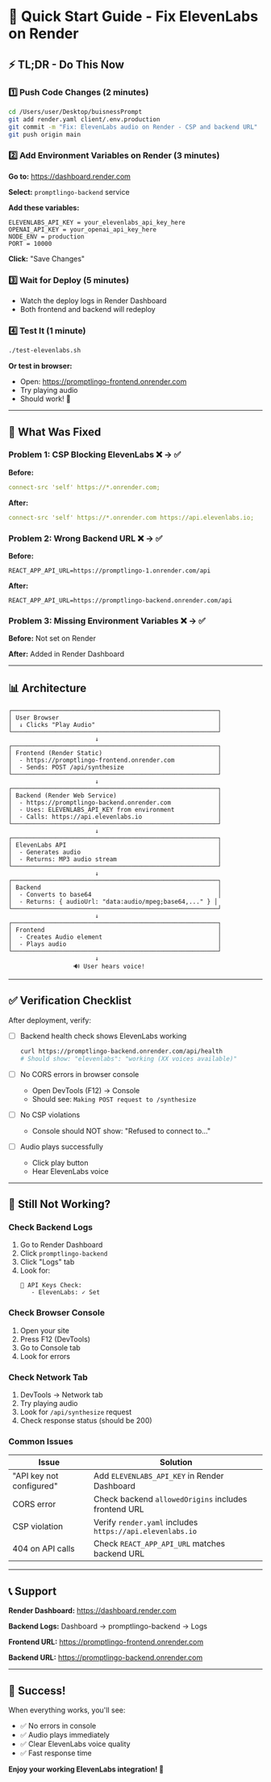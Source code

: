 # 🚀 Quick Start Guide - Fix ElevenLabs on Render

## ⚡ TL;DR - Do This Now

### 1️⃣ Push Code Changes (2 minutes)
```bash
cd /Users/user/Desktop/buisnessPrompt
git add render.yaml client/.env.production
git commit -m "Fix: ElevenLabs audio on Render - CSP and backend URL"
git push origin main
```

### 2️⃣ Add Environment Variables on Render (3 minutes)

**Go to:** https://dashboard.render.com

**Select:** `promptlingo-backend` service

**Add these variables:**

```
ELEVENLABS_API_KEY = your_elevenlabs_api_key_here
OPENAI_API_KEY = your_openai_api_key_here
NODE_ENV = production
PORT = 10000
```

**Click:** "Save Changes"

### 3️⃣ Wait for Deploy (5 minutes)
- Watch the deploy logs in Render Dashboard
- Both frontend and backend will redeploy

### 4️⃣ Test It (1 minute)
```bash
./test-elevenlabs.sh
```

**Or test in browser:**
- Open: https://promptlingo-frontend.onrender.com
- Try playing audio
- Should work! 🎉

---

## 🔧 What Was Fixed

### Problem 1: CSP Blocking ElevenLabs ❌ → ✅
**Before:**
```yaml
connect-src 'self' https://*.onrender.com;
```

**After:**
```yaml
connect-src 'self' https://*.onrender.com https://api.elevenlabs.io;
```

### Problem 2: Wrong Backend URL ❌ → ✅
**Before:**
```
REACT_APP_API_URL=https://promptlingo-1.onrender.com/api
```

**After:**
```
REACT_APP_API_URL=https://promptlingo-backend.onrender.com/api
```

### Problem 3: Missing Environment Variables ❌ → ✅
**Before:** Not set on Render

**After:** Added in Render Dashboard

---

## 📊 Architecture

```
┌─────────────────────────────────────────────────────────┐
│ User Browser                                            │
│  ↓ Clicks "Play Audio"                                  │
└─────────────────────────────────────────────────────────┘
                        ↓
┌─────────────────────────────────────────────────────────┐
│ Frontend (Render Static)                                │
│  - https://promptlingo-frontend.onrender.com            │
│  - Sends: POST /api/synthesize                          │
└─────────────────────────────────────────────────────────┘
                        ↓
┌─────────────────────────────────────────────────────────┐
│ Backend (Render Web Service)                            │
│  - https://promptlingo-backend.onrender.com             │
│  - Uses: ELEVENLABS_API_KEY from environment            │
│  - Calls: https://api.elevenlabs.io                     │
└─────────────────────────────────────────────────────────┘
                        ↓
┌─────────────────────────────────────────────────────────┐
│ ElevenLabs API                                          │
│  - Generates audio                                      │
│  - Returns: MP3 audio stream                            │
└─────────────────────────────────────────────────────────┘
                        ↓
┌─────────────────────────────────────────────────────────┐
│ Backend                                                 │
│  - Converts to base64                                   │
│  - Returns: { audioUrl: "data:audio/mpeg;base64,..." } │
└─────────────────────────────────────────────────────────┘
                        ↓
┌─────────────────────────────────────────────────────────┐
│ Frontend                                                │
│  - Creates Audio element                                │
│  - Plays audio                                          │
└─────────────────────────────────────────────────────────┘
                        ↓
                  🔊 User hears voice!
```

---

## ✅ Verification Checklist

After deployment, verify:

- [ ] Backend health check shows ElevenLabs working
  ```bash
  curl https://promptlingo-backend.onrender.com/api/health
  # Should show: "elevenlabs": "working (XX voices available)"
  ```

- [ ] No CORS errors in browser console
  - Open DevTools (F12) → Console
  - Should see: `Making POST request to /synthesize`

- [ ] No CSP violations
  - Console should NOT show: "Refused to connect to..."

- [ ] Audio plays successfully
  - Click play button
  - Hear ElevenLabs voice

---

## 🐛 Still Not Working?

### Check Backend Logs
1. Go to Render Dashboard
2. Click `promptlingo-backend`
3. Click "Logs" tab
4. Look for:
   ```
   🔑 API Keys Check:
      - ElevenLabs: ✓ Set
   ```

### Check Browser Console
1. Open your site
2. Press F12 (DevTools)
3. Go to Console tab
4. Look for errors

### Check Network Tab
1. DevTools → Network tab
2. Try playing audio
3. Look for `/api/synthesize` request
4. Check response status (should be 200)

### Common Issues

| Issue | Solution |
|-------|----------|
| "API key not configured" | Add `ELEVENLABS_API_KEY` in Render Dashboard |
| CORS error | Check backend `allowedOrigins` includes frontend URL |
| CSP violation | Verify `render.yaml` includes `https://api.elevenlabs.io` |
| 404 on API calls | Check `REACT_APP_API_URL` matches backend URL |

---

## 📞 Support

**Render Dashboard:** https://dashboard.render.com

**Backend Logs:** Dashboard → promptlingo-backend → Logs

**Frontend URL:** https://promptlingo-frontend.onrender.com

**Backend URL:** https://promptlingo-backend.onrender.com

---

## 🎉 Success!

When everything works, you'll see:
- ✅ No errors in console
- ✅ Audio plays immediately
- ✅ Clear ElevenLabs voice quality
- ✅ Fast response time

**Enjoy your working ElevenLabs integration! 🚀**
